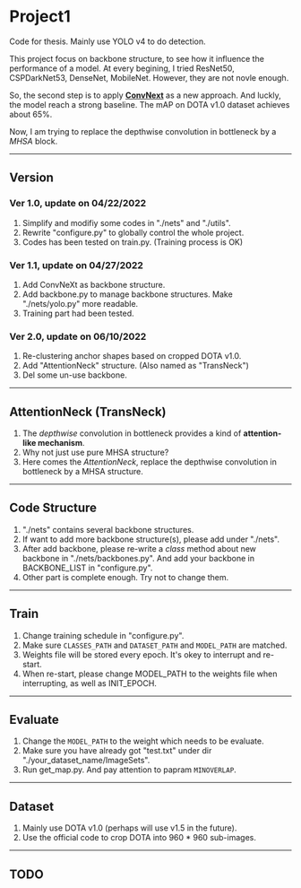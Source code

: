 # Project1
Code for thesis. Mainly use YOLO v4 to do detection.

This project focus on backbone structure, to see how it influence the performance of a model. At every begining, I tried ResNet50, CSPDarkNet53, DenseNet, MobileNet.
However, they are not novle enough.

So, the second step is to apply [__ConvNext__](https://arxiv.org/pdf/2201.03545.pdf) as a new approach. And luckly, the model reach a strong baseline. The mAP
on DOTA v1.0 dataset achieves about 65%.

Now, I am trying to replace the depthwise convolution in bottleneck by a _MHSA_ block.

---

## Version  
### Ver 1.0, update on 04/22/2022  
1. Simplify and modifiy some codes in "./nets" and "./utils".  
2. Rewrite "configure.py" to globally control the whole project.
3. Codes has been tested on train.py. (Training process is OK)  

### Ver 1.1, update on 04/27/2022
1. Add ConvNeXt as backbone structure.  
2. Add backbone.py to manage backbone structures. Make "./nets/yolo.py" more readable.  
3. Training part had been tested.

### Ver 2.0, update on 06/10/2022
1. Re-clustering anchor shapes based on cropped DOTA v1.0.  
2. Add "AttentionNeck" structure. (Also named as "TransNeck") 
3. Del some un-use backbone.  

---

## AttentionNeck (TransNeck)
1. The _depthwise_ convolution in bottleneck provides a kind of __attention-like mechanism__.  
2. Why not just use pure MHSA structure?  
3. Here comes the _AttentionNeck_, replace the depthwise convolution in bottleneck by a MHSA structure.  

---

## Code Structure
1. "./nets" contains several backbone structures.  
2. If want to add more backbone structure(s), please add under "./nets".  
3. After add backbone, please re-write a _class_ method about new backbone in "./nets/backbones.py". And add your backbone in BACKBONE_LIST in "configure.py".  
4. Other part is complete enough. Try not to change them.

---

## Train
1. Change training schedule in "configure.py".  
2. Make sure `CLASSES_PATH` and `DATASET_PATH` and `MODEL_PATH` are matched.
3. Weights file will be stored every epoch. It's okey to interrupt and re-start.
4. When re-start, please change MODEL_PATH to the weights file when interrupting, as well as INIT_EPOCH.  

---

## Evaluate
1. Change the `MODEL_PATH` to the weight which needs to be evaluate.  
2. Make sure you have already got "test.txt" under dir "./your_dataset_name/ImageSets".  
3. Run get_map.py. And pay attention to papram `MINOVERLAP`.  

---

## Dataset
1. Mainly use DOTA v1.0 (perhaps will use v1.5 in the future).  
2. Use the official code to crop DOTA into 960 * 960 sub-images.  

---

## TODO

